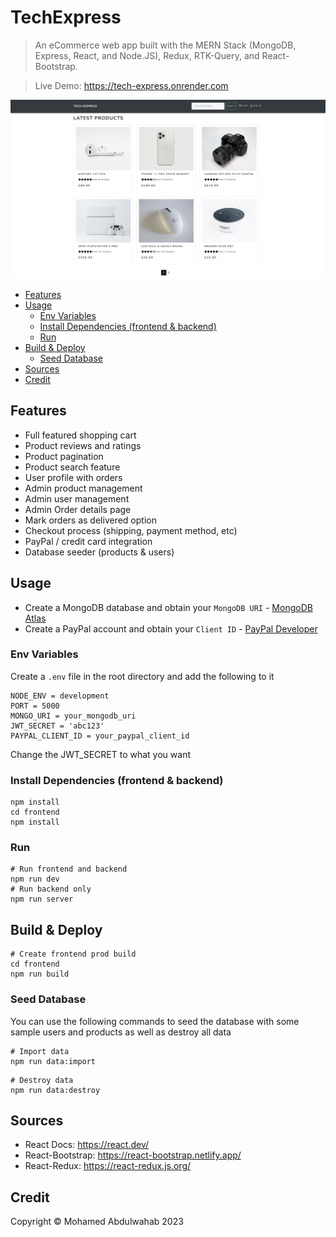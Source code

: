 # TechExpress

> An eCommerce web app built with the MERN Stack (MongoDB, Express, React, and Node.JS), Redux, RTK-Query, and React-Bootstrap.

> Live Demo: https://tech-express.onrender.com

<img src="./frontend/public/images/demo.png">

<!-- toc -->

- [Features](#features)
- [Usage](#usage)
  - [Env Variables](#env-variables)
  - [Install Dependencies (frontend & backend)](#install-dependencies-frontend--backend)
  - [Run](#run)
- [Build & Deploy](#build--deploy)
  - [Seed Database](#seed-database)
- [Sources](#sources)
- [Credit](#credit)

<!-- tocstop -->

## Features

- Full featured shopping cart
- Product reviews and ratings
- Product pagination
- Product search feature
- User profile with orders
- Admin product management
- Admin user management
- Admin Order details page
- Mark orders as delivered option
- Checkout process (shipping, payment method, etc)
- PayPal / credit card integration
- Database seeder (products & users)

## Usage

- Create a MongoDB database and obtain your `MongoDB URI` - [MongoDB Atlas](https://www.mongodb.com/cloud/atlas/register)
- Create a PayPal account and obtain your `Client ID` - [PayPal Developer](https://developer.paypal.com/)

### Env Variables

Create a `.env` file in the root directory and add the following to it

```
NODE_ENV = development
PORT = 5000
MONGO_URI = your_mongodb_uri
JWT_SECRET = 'abc123'
PAYPAL_CLIENT_ID = your_paypal_client_id
```

Change the JWT_SECRET to what you want

### Install Dependencies (frontend & backend)

```
npm install
cd frontend
npm install
```

### Run

```
# Run frontend and backend
npm run dev
# Run backend only
npm run server
```

## Build & Deploy

```
# Create frontend prod build
cd frontend
npm run build
```

### Seed Database

You can use the following commands to seed the database with some sample users and products as well as destroy all data

```
# Import data
npm run data:import
```

```
# Destroy data
npm run data:destroy
```

## Sources

- React Docs: https://react.dev/
- React-Bootstrap: https://react-bootstrap.netlify.app/
- React-Redux: https://react-redux.js.org/

## Credit

Copyright © Mohamed Abdulwahab 2023
